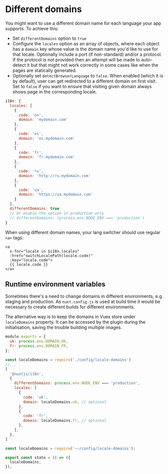 # Different domains

You might want to use a different domain name for each language your app supports. To achieve this:

* Set `differentDomains` option to `true`
* Configure the `locales` option as an array of objects, where each object has a `domain` key whose value is the domain name you'd like to use for that locale. Optionally include a port (if non-standard) and/or a protocol. If the protocol is not provided then an attempt will be made to auto-detect it but that might not work correctly in some cases like when the pages are statically generated.
* Optionally set `detectBrowserLanguage` to `false`. When enabled (which it is by default), user can get redirected to a different domain on first visit. Set to `false` if you want to ensure that visiting given domain always shows page in the corresponding locale.

</alert>

```js {}[nuxt.config.js]
i18n: {
  locales: [
    {
      code: 'en',
      domain: 'mydomain.com'
    },
    {
      code: 'es',
      domain: 'es.mydomain.com'
    },
    {
      code: 'fr',
      domain: 'fr.mydomain.com'
    },
    {
      code: 'ru',
      domain: 'http://ru.mydomain.com'
    },
    {
      code: 'ua',
      domain: 'https://ua.mydomain.com'
    }
  ],
  differentDomains: true
  // Or enable the option in production only
  // differentDomains: (process.env.NODE_ENV === 'production')
}
```

When using different domain names, your lang switcher should use regular `<a>` tags:

```vue
<a
  v-for="locale in $i18n.locales"
  :href="switchLocalePath(locale.code)"
  :key="locale.code">
  {{ locale.code }}
</a>
```

## Runtime environment variables

Sometimes there's a need to change domains in different environments, e.g. staging and production.
As `nuxt.config.js` is used at build time it would be necessary to create different builds for different environments.

The alternative way is to keep the domains in Vuex store under `localeDomains` property. It can be accessed by the plugin
during the initialisation, saving the trouble building multiple images.

```js {}[config/locale-domains.js]
module.exports = {
  uk: process.env.DOMAIN_UK,
  fr: process.env.DOMAIN_FR,
};
```

```js {}[nuxt.config.js]
const localeDomains = require('./config/locale-domains')
//...
[
  '@nuxtjs/i18n',
  {
    differentDomains: process.env.NODE_ENV === 'production',
    locales: [
      {
        code: 'uk',
        domain: localeDomains.uk, // optional
      },
      {
        code: 'fr',
        domain: localeDomains.fr, // optional
      },
    ],
  },
]
```

```js {}[store/index.js]
const localeDomains = require('~~/config/locale-domains');

export const state = () => ({
  localeDomains,
});
```
